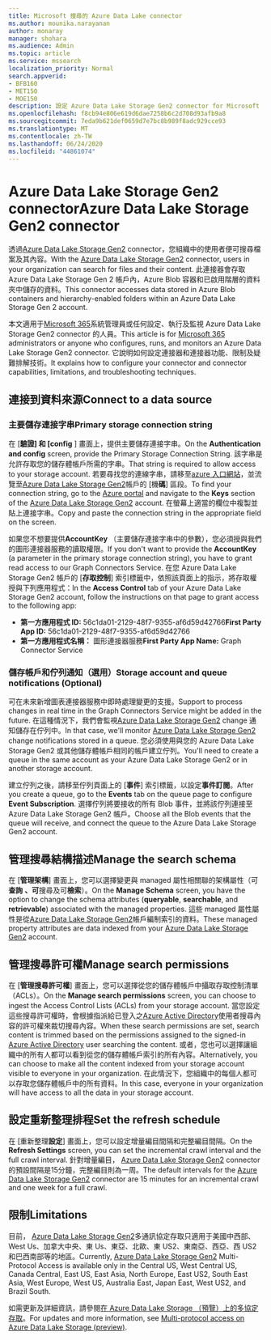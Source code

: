 ```yaml
---
title: Microsoft 搜尋的 Azure Data Lake connector
ms.author: mounika.narayanan
author: monaray
manager: shohara
ms.audience: Admin
ms.topic: article
ms.service: mssearch
localization_priority: Normal
search.appverid:
- BFB160
- MET150
- MOE150
description: 設定 Azure Data Lake Storage Gen2 connector for Microsoft Search
ms.openlocfilehash: f8cb94e806e619d6dae7258b6c2d708d93afb9a8
ms.sourcegitcommit: 7eda9b621def0659d7e7bc8b989f8adc929cce93
ms.translationtype: MT
ms.contentlocale: zh-TW
ms.lasthandoff: 06/24/2020
ms.locfileid: "44861074"
---
```

# <a name="azure-data-lake-storage-gen2-connector"></a><span data-ttu-id="89b9c-103">Azure Data Lake Storage Gen2 connector</span><span class="sxs-lookup"><span data-stu-id="89b9c-103">Azure Data Lake Storage Gen2 connector</span></span>

<span data-ttu-id="89b9c-104">透過[Azure Data Lake Storage Gen2](https://docs.microsoft.com/azure/storage/blobs/data-lake-storage-introduction) connector，您組織中的使用者便可搜尋檔案及其內容。</span><span class="sxs-lookup"><span data-stu-id="89b9c-104">With the [Azure Data Lake Storage Gen2](https://docs.microsoft.com/azure/storage/blobs/data-lake-storage-introduction) connector, users in your organization can search for files and their content.</span></span> <span data-ttu-id="89b9c-105">此連接器會存取 Azure Data Lake Storage Gen 2 帳戶內，Azure Blob 容器和已啟用階層的資料夾中儲存的資料。</span><span class="sxs-lookup"><span data-stu-id="89b9c-105">This connector accesses data stored in Azure Blob containers and hierarchy-enabled folders within an Azure Data Lake Storage Gen 2 account.</span></span>

<span data-ttu-id="89b9c-106">本文適用于[Microsoft 365](https://www.microsoft.com/microsoft-365)系統管理員或任何設定、執行及監視 Azure Data Lake Storage Gen2 connector 的人員。</span><span class="sxs-lookup"><span data-stu-id="89b9c-106">This article is for [Microsoft 365](https://www.microsoft.com/microsoft-365) administrators or anyone who configures, runs, and monitors an Azure Data Lake Storage Gen2 connector.</span></span> <span data-ttu-id="89b9c-107">它說明如何設定連接器和連接器功能、限制及疑難排解技術。</span><span class="sxs-lookup"><span data-stu-id="89b9c-107">It explains how to configure your connector and connector capabilities, limitations, and troubleshooting techniques.</span></span>

## <a name="connect-to-a-data-source"></a><span data-ttu-id="89b9c-108">連接到資料來源</span><span class="sxs-lookup"><span data-stu-id="89b9c-108">Connect to a data source</span></span>

### <a name="primary-storage-connection-string"></a><span data-ttu-id="89b9c-109">主要儲存連接字串</span><span class="sxs-lookup"><span data-stu-id="89b9c-109">Primary storage connection string</span></span> 
<span data-ttu-id="89b9c-110">在 [**驗證] 和 [config** ] 畫面上，提供主要儲存連接字串。</span><span class="sxs-lookup"><span data-stu-id="89b9c-110">On the **Authentication and config** screen, provide the Primary Storage Connection String.</span></span> <span data-ttu-id="89b9c-111">該字串是允許存取您的儲存體帳戶所需的字串。</span><span class="sxs-lookup"><span data-stu-id="89b9c-111">That string is required to allow access to your storage account.</span></span> <span data-ttu-id="89b9c-112">若要尋找您的連線字串，請移至[azure 入口網站](https://ms.portal.azure.com/#home)，並流覽至[Azure Data Lake Storage Gen2](https://docs.microsoft.com/azure/storage/blobs/data-lake-storage-introduction)帳戶的 [機**碼**] 區段。</span><span class="sxs-lookup"><span data-stu-id="89b9c-112">To find your connection string, go to the [Azure portal](https://ms.portal.azure.com/#home) and navigate to the **Keys** section of the [Azure Data Lake Storage Gen2](https://docs.microsoft.com/azure/storage/blobs/data-lake-storage-introduction) account.</span></span> <span data-ttu-id="89b9c-113">在螢幕上適當的欄位中複製並貼上連接字串。</span><span class="sxs-lookup"><span data-stu-id="89b9c-113">Copy and paste the connection string in the appropriate field on the screen.</span></span>

<span data-ttu-id="89b9c-114">如果您不想要提供**AccountKey** （主要儲存連接字串中的參數），您必須授與我們的圖形連接器服務的讀取權限。</span><span class="sxs-lookup"><span data-stu-id="89b9c-114">If you don't want to provide the **AccountKey** (a parameter in the primary storage connection string), you have to grant read access to our Graph Connectors Service.</span></span> <span data-ttu-id="89b9c-115">在您 Azure Data Lake Storage Gen2 帳戶的 [**存取控制**] 索引標籤中，依照該頁面上的指示，將存取權授與下列應用程式：</span><span class="sxs-lookup"><span data-stu-id="89b9c-115">In the **Access Control** tab of your Azure Data Lake Storage Gen2 account, follow the instructions on that page to grant access to the following app:</span></span>
* <span data-ttu-id="89b9c-116">**第一方應用程式 ID:** 56c1da01-2129-48f7-9355-af6d59d42766</span><span class="sxs-lookup"><span data-stu-id="89b9c-116">**First Party App ID:** 56c1da01-2129-48f7-9355-af6d59d42766</span></span>
* <span data-ttu-id="89b9c-117">**第一方應用程式名稱：** 圖形連接器服務</span><span class="sxs-lookup"><span data-stu-id="89b9c-117">**First Party App Name:** Graph Connector Service</span></span>

### <a name="storage-account-and-queue-notifications-optional"></a><span data-ttu-id="89b9c-118">儲存帳戶和佇列通知（選用）</span><span class="sxs-lookup"><span data-stu-id="89b9c-118">Storage account and queue notifications (Optional)</span></span>
<span data-ttu-id="89b9c-119">可在未來新增圖表連接器服務中即時處理變更的支援。</span><span class="sxs-lookup"><span data-stu-id="89b9c-119">Support to process changes in real time in the Graph Connectors Service might be added in the future.</span></span> <span data-ttu-id="89b9c-120">在這種情況下，我們會監視[Azure Data Lake Storage Gen2](https://docs.microsoft.com/azure/storage/blobs/data-lake-storage-introduction) change 通知儲存在佇列中。</span><span class="sxs-lookup"><span data-stu-id="89b9c-120">In that case, we'll monitor [Azure Data Lake Storage Gen2](https://docs.microsoft.com/azure/storage/blobs/data-lake-storage-introduction) change notifications stored in a queue.</span></span> <span data-ttu-id="89b9c-121">您必須使用與您的 Azure Data Lake Storage Gen2 或其他儲存體帳戶相同的帳戶建立佇列。</span><span class="sxs-lookup"><span data-stu-id="89b9c-121">You'll need to create a queue in the same account as your Azure Data Lake Storage Gen2 or in another storage account.</span></span>

<span data-ttu-id="89b9c-122">建立佇列之後，請移至佇列頁面上的 [**事件**] 索引標籤，以設定**事件訂閱**。</span><span class="sxs-lookup"><span data-stu-id="89b9c-122">After you create a queue, go to the **Events** tab on the queue page to configure **Event Subscription**.</span></span> <span data-ttu-id="89b9c-123">選擇佇列將要接收的所有 Blob 事件，並將該佇列連接至 Azure Data Lake Storage Gen2 帳戶。</span><span class="sxs-lookup"><span data-stu-id="89b9c-123">Choose all the Blob events that the queue will receive, and connect the queue to the Azure Data Lake Storage Gen2 account.</span></span>

## <a name="manage-the-search-schema"></a><span data-ttu-id="89b9c-124">管理搜尋結構描述</span><span class="sxs-lookup"><span data-stu-id="89b9c-124">Manage the search schema</span></span>
<span data-ttu-id="89b9c-125">在 [**管理架構**] 畫面上，您可以選擇變更與 managed 屬性相關聯的架構屬性（可**查詢** **、可**搜尋及可**檢索**）。</span><span class="sxs-lookup"><span data-stu-id="89b9c-125">On the **Manage Schema** screen, you have the option to change the schema attributes (**queryable**, **searchable**, and **retrievable**) associated with the managed properties.</span></span> <span data-ttu-id="89b9c-126">這些 managed 屬性屬性是從[Azure Data Lake Storage Gen2](https://docs.microsoft.com/azure/storage/blobs/data-lake-storage-introduction)帳戶編制索引的資料。</span><span class="sxs-lookup"><span data-stu-id="89b9c-126">These managed property attributes are data indexed from your [Azure Data Lake Storage Gen2](https://docs.microsoft.com/azure/storage/blobs/data-lake-storage-introduction) account.</span></span>

## <a name="manage-search-permissions"></a><span data-ttu-id="89b9c-127">管理搜尋許可權</span><span class="sxs-lookup"><span data-stu-id="89b9c-127">Manage search permissions</span></span>
<span data-ttu-id="89b9c-128">在 [**管理搜尋許可權**] 畫面上，您可以選擇從您的儲存體帳戶中攝取存取控制清單（ACLs）。</span><span class="sxs-lookup"><span data-stu-id="89b9c-128">On the **Manage search permissions** screen, you can choose to ingest the Access Control Lists (ACLs) from your storage account.</span></span> <span data-ttu-id="89b9c-129">當您設定這些搜尋許可權時，會根據指派給已登入之[Azure Active Directory](https://docs.microsoft.com/azure/active-directory/)使用者搜尋內容的許可權來裁切搜尋內容。</span><span class="sxs-lookup"><span data-stu-id="89b9c-129">When these search permissions are set, search content is trimmed based on the permissions assigned to the signed-in [Azure Active Directory](https://docs.microsoft.com/azure/active-directory/) user searching the content.</span></span> <span data-ttu-id="89b9c-130">或者，您也可以選擇讓組織中的所有人都可以看到從您的儲存體帳戶索引的所有內容。</span><span class="sxs-lookup"><span data-stu-id="89b9c-130">Alternatively, you can choose to make all the content indexed from your storage account visible to everyone in your organization.</span></span> <span data-ttu-id="89b9c-131">在此情況下，您組織中的每個人都可以存取您儲存體帳戶中的所有資料。</span><span class="sxs-lookup"><span data-stu-id="89b9c-131">In this case, everyone in your organization will have access to all the data in your storage account.</span></span>
 
## <a name="set-the-refresh-schedule"></a><span data-ttu-id="89b9c-132">設定重新整理排程</span><span class="sxs-lookup"><span data-stu-id="89b9c-132">Set the refresh schedule</span></span>
<span data-ttu-id="89b9c-133">在 [重新整理**設定**] 畫面上，您可以設定增量編目間隔和完整編目間隔。</span><span class="sxs-lookup"><span data-stu-id="89b9c-133">On the **Refresh Settings** screen, you can set the incremental crawl interval and the full crawl interval.</span></span> <span data-ttu-id="89b9c-134">針對增量編目， [Azure Data Lake Storage Gen2](https://docs.microsoft.com/azure/storage/blobs/data-lake-storage-introduction) connector 的預設間隔是15分鐘，完整編目則為一周。</span><span class="sxs-lookup"><span data-stu-id="89b9c-134">The default intervals for the [Azure Data Lake Storage Gen2](https://docs.microsoft.com/azure/storage/blobs/data-lake-storage-introduction) connector are 15 minutes for an incremental crawl and one week for a full crawl.</span></span>
 
## <a name="limitations"></a><span data-ttu-id="89b9c-135">限制</span><span class="sxs-lookup"><span data-stu-id="89b9c-135">Limitations</span></span>
<span data-ttu-id="89b9c-136">目前， [Azure Data Lake Storage Gen2](https://docs.microsoft.com/azure/storage/blobs/data-lake-storage-introduction)多通訊協定存取只適用于美國中西部、West Us、加拿大中央、東 Us、東亞、北歐、東 US2、東南亞、西亞、西 US2 和巴西南部等的地區。</span><span class="sxs-lookup"><span data-stu-id="89b9c-136">Currently, [Azure Data Lake Storage Gen2](https://docs.microsoft.com/azure/storage/blobs/data-lake-storage-introduction) Multi-Protocol Access is available only in the Central US, West Central US, Canada Central, East US, East Asia, North Europe, East US2, South East Asia, West Europe, West US, Australia East, Japan East, West US2, and Brazil South.</span></span>

<span data-ttu-id="89b9c-137">如需更新及詳細資訊，請參閱[在 Azure Data Lake Storage （預覽）上的多協定存取](https://docs.microsoft.com/azure/storage/blobs/data-lake-storage-multi-protocol-access)。</span><span class="sxs-lookup"><span data-stu-id="89b9c-137">For updates and more information, see  [Multi-protocol access on Azure Data Lake Storage (preview)](https://docs.microsoft.com/azure/storage/blobs/data-lake-storage-multi-protocol-access).</span></span>


